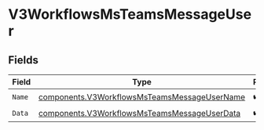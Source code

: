 # V3WorkflowsMsTeamsMessageUser


## Fields

| Field                                                                                                        | Type                                                                                                         | Required                                                                                                     | Description                                                                                                  |
| ------------------------------------------------------------------------------------------------------------ | ------------------------------------------------------------------------------------------------------------ | ------------------------------------------------------------------------------------------------------------ | ------------------------------------------------------------------------------------------------------------ |
| `Name`                                                                                                       | [components.V3WorkflowsMsTeamsMessageUserName](../../models/components/v3workflowsmsteamsmessageusername.md) | :heavy_check_mark:                                                                                           | N/A                                                                                                          |
| `Data`                                                                                                       | [components.V3WorkflowsMsTeamsMessageUserData](../../models/components/v3workflowsmsteamsmessageuserdata.md) | :heavy_check_mark:                                                                                           | N/A                                                                                                          |